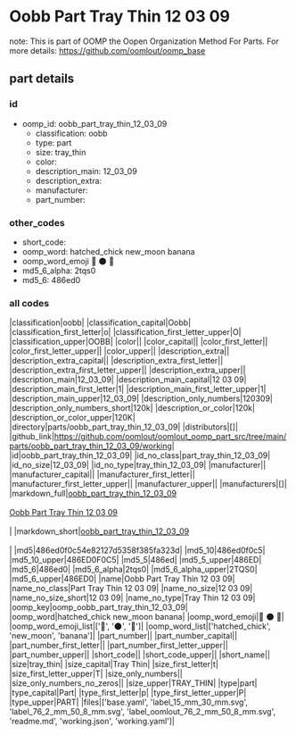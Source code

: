 # Oobb Part Tray Thin 12 03 09  

note: This is part of OOMP the Oopen Organization Method For Parts. For more details: https://github.com/oomlout/oomp_base

##  part details





### id
* oomp_id: oobb_part_tray_thin_12_03_09
  * classification: oobb
  * type: part
  * size: tray_thin
  * color: 
  * description_main: 12_03_09
  * description_extra: 
  * manufacturer: 
  * part_number: 

### other_codes
* short_code: 
* oomp_word: hatched_chick new_moon banana
* oomp_word_emoji :hatched_chick: :new_moon: :banana:
* md5_6_alpha: 2tqs0
* md5_6: 486ed0

### all codes 
|classification|oobb|
|classification_capital|Oobb|
|classification_first_letter|o|
|classification_first_letter_upper|O|
|classification_upper|OOBB|
|color||
|color_capital||
|color_first_letter||
|color_first_letter_upper||
|color_upper||
|description_extra||
|description_extra_capital||
|description_extra_first_letter||
|description_extra_first_letter_upper||
|description_extra_upper||
|description_main|12_03_09|
|description_main_capital|12 03 09|
|description_main_first_letter|1|
|description_main_first_letter_upper|1|
|description_main_upper|12_03_09|
|description_only_numbers|120309|
|description_only_numbers_short|120k|
|description_or_color|120k|
|description_or_color_upper|120K|
|directory|parts/oobb_part_tray_thin_12_03_09|
|distributors|[]|
|github_link|https://github.com/oomlout/oomlout_oomp_part_src/tree/main/parts/oobb_part_tray_thin_12_03_09/working|
|id|oobb_part_tray_thin_12_03_09|
|id_no_class|part_tray_thin_12_03_09|
|id_no_size|12_03_09|
|id_no_type|tray_thin_12_03_09|
|manufacturer||
|manufacturer_capital||
|manufacturer_first_letter||
|manufacturer_first_letter_upper||
|manufacturer_upper||
|manufacturers|[]|
|markdown_full|[oobb_part_tray_thin_12_03_09](https://github.com/oomlout/oomlout_oomp_part_src/tree/main/parts/oobb_part_tray_thin_12_03_09/working)<br>[](https://github.com/oomlout/oomlout_oomp_part_src/tree/main/parts/oobb_part_tray_thin_12_03_09/working)<br>[Oobb Part Tray Thin 12 03 09](https://github.com/oomlout/oomlout_oomp_part_src/tree/main/parts/oobb_part_tray_thin_12_03_09/working)<br><br>|
|markdown_short|[oobb_part_tray_thin_12_03_09](https://github.com/oomlout/oomlout_oomp_part_src/tree/main/parts/oobb_part_tray_thin_12_03_09/working)<br><br>|
|md5|486ed0f0c54e82127d5358f385fa323d|
|md5_10|486ed0f0c5|
|md5_10_upper|486ED0F0C5|
|md5_5|486ed|
|md5_5_upper|486ED|
|md5_6|486ed0|
|md5_6_alpha|2tqs0|
|md5_6_alpha_upper|2TQS0|
|md5_6_upper|486ED0|
|name|Oobb Part Tray Thin 12 03 09|
|name_no_class|Part Tray Thin 12 03 09|
|name_no_size|12 03 09|
|name_no_size_short|12 03 09|
|name_no_type|Tray Thin 12 03 09|
|oomp_key|oomp_oobb_part_tray_thin_12_03_09|
|oomp_word|hatched_chick new_moon banana|
|oomp_word_emoji|:hatched_chick: :new_moon: :banana:|
|oomp_word_emoji_list|[':hatched_chick:', ':new_moon:', ':banana:']|
|oomp_word_list|['hatched_chick', 'new_moon', 'banana']|
|part_number||
|part_number_capital||
|part_number_first_letter||
|part_number_first_letter_upper||
|part_number_upper||
|short_code||
|short_code_upper||
|short_name||
|size|tray_thin|
|size_capital|Tray Thin|
|size_first_letter|t|
|size_first_letter_upper|T|
|size_only_numbers||
|size_only_numbers_no_zeros||
|size_upper|TRAY_THIN|
|type|part|
|type_capital|Part|
|type_first_letter|p|
|type_first_letter_upper|P|
|type_upper|PART|
|files|['base.yaml', 'label_15_mm_30_mm.svg', 'label_76_2_mm_50_8_mm.svg', 'label_oomlout_76_2_mm_50_8_mm.svg', 'readme.md', 'working.json', 'working.yaml']|
